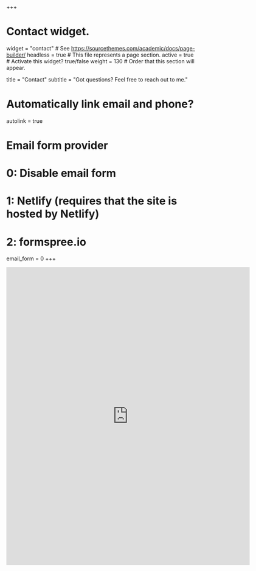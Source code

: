 +++
# Contact widget.
widget = "contact"  # See https://sourcethemes.com/academic/docs/page-builder/
headless = true  # This file represents a page section.
active = true  # Activate this widget? true/false
weight = 130  # Order that this section will appear.

title = "Contact"
subtitle = "Got questions? Feel free to reach out to me."

# Automatically link email and phone?
autolink = true

# Email form provider
#   0: Disable email form
#   1: Netlify (requires that the site is hosted by Netlify)
#   2: formspree.io
email_form = 0
+++
<iframe src="https://docs.google.com/forms/d/e/1FAIpQLSd_FYWP7SDtKPbCnh_6aCWvX5y4OyeADXWCAS5jEED3oQHLVA/viewform?embedded=true" width="640" height="784" frameborder="0" marginheight="0" marginwidth="0">Loading…</iframe>

